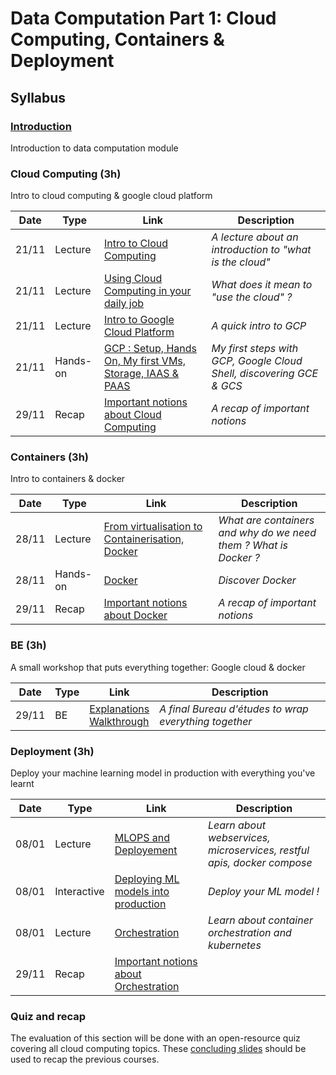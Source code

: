 # Data Computation Part 1: Cloud Computing, Containers & Deployment

## Syllabus

### [Introduction](slides/1_1_intro.html)

Introduction to data computation module

### Cloud Computing (3h)

Intro to cloud computing & google cloud platform

Date | Type | Link                                                                            | Description                                                                       |
| --- | --- |---------------------------------------------------------------------------------|-----------------------------------------------------------------------------------|
21/11 | Lecture | [Intro to Cloud Computing](slides/1_2a_cloud_computing.html)                     | *A lecture about an introduction to "what is the cloud"*                          |
21/11 | Lecture | [Using Cloud Computing in your daily job](slides/1_2b_cloud_usage.html)          | *What does it mean to "use the cloud" ?*                                          |
21/11 | Lecture | [Intro to Google Cloud Platform](slides/1_2c_gcp.html)                           | *A quick intro to GCP*                                                            |
21/11 | Hands-on | [GCP : Setup, Hands On, My first VMs, Storage, IAAS & PAAS](1_2_gcp_handson.md) | *My first steps with GCP, Google Cloud Shell, discovering GCE & GCS*              |
29/11 | Recap | [Important notions about Cloud Computing](slides/1_6_conclusion.html#/1)        | *A recap of important notions*                                                    |

### Containers (3h)

Intro to containers & docker

Date | Type | Link | Description |
| --- | --- |------------------------------------------------------------------------------| --- |
28/11 | Lecture | [From virtualisation to Containerisation, Docker](slides/1_3_containers.html)| *What are containers and why do we need them ? What is Docker ?* |
28/11 | Hands-on | [Docker](1_3_docker_tp.md)| *Discover Docker* |
29/11 | Recap | [Important notions about Docker](slides/1_6_conclusion.html#/2)| *A recap of important notions* |

### BE (3h)

A small workshop that puts everything together: Google cloud & docker

Date | Type | Link                                                                 | Description |
| --- | --- |----------------------------------------------------------------------| --- |
29/11 | BE | [Explanations](slides/1_4_be.html#/4) <br/> [Walkthrough](1_4_be.md) | *A final Bureau d'études to wrap everything together* |

### Deployment (3h)

Deploy your machine learning model in production with everything you've learnt

Date | Type | Link                                                                                                                                     | Description |
| --- | --- |------------------------------------------------------------------------------------------------------------------------------------------| -- |
08/01 | Lecture | [MLOPS and Deployement](slides/1_5b_mlops_deployment.html)                                                                                      | *Learn about webservices, microservices, restful apis, docker compose* |
08/01 | Interactive | [Deploying ML models into production](1_5_deployment_tp.md) | *Deploy your ML model !* |
08/01 | Lecture | [Orchestration](slides/1_5b_orchestration.html)                                                                                              | *Learn about container orchestration and kubernetes* |                                                              | *Where we deploy a development environment on Kubernetes* |
29/11 | Recap | [Important notions about Orchestration](slides/1_6_conclusion.html#/3)  

### Quiz and recap

The evaluation of this section will be done with an open-resource quiz covering all cloud computing topics. These [concluding slides](slides/1_6_conclusion.html) should be used to recap the previous courses.
